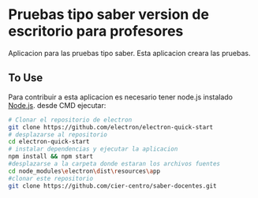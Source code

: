 # Pruebas tipo saber version de escritorio para profesores

Aplicacion para las pruebas tipo saber. Esta aplicacion creara las pruebas.

## To Use

Para contribuir a esta aplicacion es necesario tener node.js instalado [Node.js](https://nodejs.org/en/download/). desde CMD ejecutar:

```bash
# Clonar el repositorio de electron
git clone https://github.com/electron/electron-quick-start
# desplazarse al repositorio
cd electron-quick-start
# instalar dependencias y ejecutar la aplicacion
npm install && npm start
#desplazarse a la carpeta donde estaran los archivos fuentes
cd node_modules\electron\dist\resources\app
#clonar este repositorio
git clone https://github.com/cier-centro/saber-docentes.git
```

